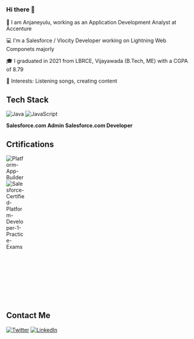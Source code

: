 ### Hi there 👋
🔭  I am Anjaneyulu, working as an Application Development Analyst at Accenture 

💻 I’m a Salesforce / Vlocity Developer working on Lightning Web Componets majorly 

🎓 I graduated in 2021 from LBRCE, Vijayawada (B.Tech, ME) with a CGPA of 8.79 

💞️ Interests: Listening songs, creating content
  
## Tech Stack 
![Java](https://img.shields.io/badge/java-%23ED8B00.svg?style=for-the-badge&logo=java&logoColor=white)
![JavaScript](https://img.shields.io/badge/javascript-%23323330.svg?style=for-the-badge&logo=javascript&logoColor=%23F7DF1E)

**Salesforce.com Admin**
**Salesforce.com Developer**

## Crtifications
<div style="width: 10%; height: 10%">
  
  ![Platform-App-Builder](https://user-images.githubusercontent.com/111300835/201587969-ac530b8a-1b09-4703-9892-5c53fb70d232.png)
  ![Salesforce-Certified-Platform-Developer-1-Practice-Exams](https://user-images.githubusercontent.com/111300835/201588847-f2c8f845-bf6f-46e8-9965-99bafc49be7d.jpg)

  
</div>


## Contact Me
[![Twitter](https://img.shields.io/badge/Twitter-1DA1F2?style=for-the-badge&logo=twitter&logoColor=white)](https://twitter.com/AnjaneyuluPath6)
[![LinkedIn](https://img.shields.io/badge/LinkedIn-0077B5?style=for-the-badge&logo=linkedin&logoColor=white)](https://www.linkedin.com/in/anjaneyulu-pathi/)
